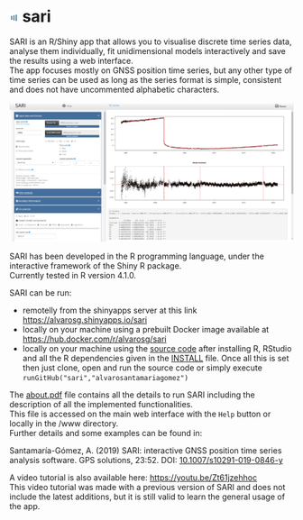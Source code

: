 # ![SARI logo](/www/favicon.png) sari 

SARI is an R/Shiny app that allows you to visualise discrete time series data, analyse them individually, fit unidimensional models interactively and save the results using a web interface.  
The app focuses mostly on GNSS position time series, but any other type of time series can be used as long as the series format is simple, consistent and does not have uncommented alphabetic characters.

![SARI screenshot](/www/screenshot.png)


SARI has been developed in the R programming language, under the interactive framework of the Shiny R package.  
Currently tested in R version 4.1.0.


SARI can be run:  
- remotelly from the shinyapps server at this link https://alvarosg.shinyapps.io/sari
- locally on your machine using a prebuilt Docker image available at https://hub.docker.com/r/alvarosg/sari  
- locally on your machine using the [source code](app.R) after installing R, RStudio and all the R dependencies given in the [INSTALL](INSTALL) file. Once all this is set then just clone, open and run the source code or simply execute `runGitHub("sari","alvarosantamariagomez")`  

The [about.pdf](/www/about.pdf) file contains all the details to run SARI including the description of all the implemented functionalities.  
This file is accessed on the main web interface with the `Help` button or locally in the /www directory.  
Further details and some examples can be found in:

Santamaría-Gómez, A. (2019) SARI: interactive GNSS position time series analysis software. GPS solutions, 23:52. DOI: [10.1007/s10291-019-0846-y](https://link.springer.com/article/10.1007/s10291-019-0846-y)

A video tutorial is also available here: https://youtu.be/Zt61jzehhoc  
This video tutorial was made with a previous version of SARI and does not include the latest additions, but it is still valid to learn the general usage of the app.
